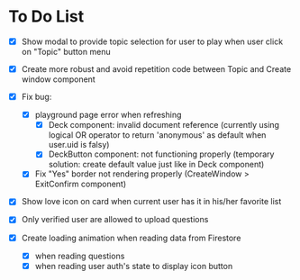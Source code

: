 # To Do List

- [x] Show modal to provide topic selection for user to play when user click on "Topic" button menu

- [x] Create more robust and avoid repetition code between Topic and Create window component

- [x] Fix bug:

  - [x] playground page error when refreshing
    - [x] Deck component: invalid document reference (currently using logical OR operator to return 'anonymous' as default when user.uid is falsy)
    - [x] DeckButton component: not functioning properly (temporary solution: create default value just like in Deck component)
  - [x] Fix "Yes" border not rendering properly (CreateWindow > ExitConfirm component)

- [x] Show love icon on card when current user has it in his/her favorite list

- [x] Only verified user are allowed to upload questions

- [x] Create loading animation when reading data from Firestore

  - [x] when reading questions
  - [x] when reading user auth's state to display icon button
